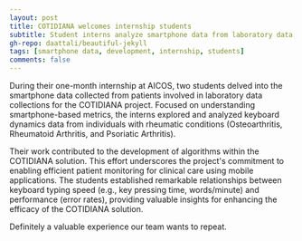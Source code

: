 ```yaml
---
layout: post
title: COTIDIANA welcomes internship students
subtitle: Student interns analyze smartphone data from laboratory data collections
gh-repo: daattali/beautiful-jekyll
tags: [smartphone data, development, internship, students]
comments: false
---
```


During their one-month internship at AICOS, two students delved into the smartphone data collected from patients involved in laboratory data collections for the COTIDIANA project. Focused on understanding smartphone-based metrics, the interns explored and analyzed keyboard dynamics data from individuals with rheumatic conditions (Osteoarthritis, Rheumatoid Arthritis, and Psoriatic Arthritis).

Their work contributed to the development of algorithms within the COTIDIANA solution. This effort underscores the project's commitment to enabling efficient patient monitoring for clinical care using mobile applications. The students established remarkable relationships between keyboard typing speed (e.g., key pressing time, words/minute) and performance (error rates), providing valuable insights for enhancing the efficacy of the COTIDIANA solution.

Definitely a valuable experience our team wants to repeat.